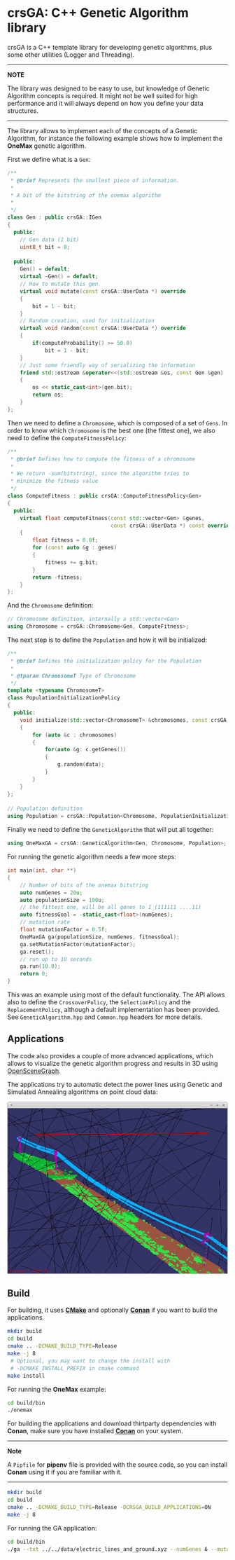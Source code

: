 # crsGA: C++ Genetic Algorithm library

crsGA is a C++ template library for developing genetic algorithms, plus some other utilities (Logger and Threading).

---

**NOTE**

The library was designed to be easy to use, but knowledge of Genetic Algorithm concepts is required. It might not be well suited for high performance and it will always depend on how you define your data structures.

---

The library allows to implement each of the concepts of a Genetic Algorithm, for instance the following example shows how to implement the **OneMax** genetic algorithm.

First we define what is a `Gen`:

```cpp
/**
 * @brief Represents the smallest piece of information.
 * 
 * A bit of the bitstring of the onemax algorithm
 * 
 */
class Gen : public crsGA::IGen
{
  public:
    // Gen data (1 bit)
    uint8_t bit = 0;

  public:
    Gen() = default;
    virtual ~Gen() = default;
    // How to mutate this gen 
    virtual void mutate(const crsGA::UserData *) override
    {
        bit = 1 - bit;
    }
    // Random creation, used for initialization
    virtual void random(const crsGA::UserData *) override
    {
        if(computeProbability() >= 50.0)
            bit = 1 - bit;
    }
    // Just some friendly way of serializing the information
    friend std::ostream &operator<<(std::ostream &os, const Gen &gen)
    {
        os << static_cast<int>(gen.bit);
        return os;
    }
};
```

Then we need to define a `Chromosome`, which is composed of a set of `Gens`. In order to know which `Chromosome` is the best one (the fittest one), we also need to define the `ComputeFitnessPolicy`:

```cpp
/**
 * @brief Defines how to compute the fitness of a chromosome
 * 
 * We return -sum(bitstring), since the algorithm tries to 
 * minimize the fitness value
 */
class ComputeFitness : public crsGA::ComputeFitnessPolicy<Gen>
{
  public:
    virtual float computeFitness(const std::vector<Gen> &genes,
                                 const crsGA::UserData *) const override
    {
        float fitness = 0.0f;
        for (const auto &g : genes)
        {
            fitness += g.bit;
        }
        return -fitness;
    }
};
```

And the `Chromosome` definition:

```cpp
// Chromosome definition, internally a std::vector<Gen>
using Chromosome = crsGA::Chromosome<Gen, ComputeFitness>;
```

The next step is to define the `Population` and how it will be initialized:

```cpp
/**
 * @brief Defines the initialization policy for the Population
 * 
 * @tparam ChromosomeT Type of Chromosome
 */
template <typename ChromosomeT>
class PopulationInitializationPolicy
{
  public:
    void initialize(std::vector<ChromosomeT> &chromosomes, const crsGA::UserData *data) const
    {
        for (auto &c : chromosomes)
        {
            for(auto &g: c.getGenes())
            {
                g.random(data);
            }
        }
    }
};

// Population definition
using Population = crsGA::Population<Chromosome, PopulationInitializationPolicy<Chromosome>>;
```

Finally we need to define the `GeneticAlgorithm` that will put all together:

```cpp
using OneMaxGA = crsGA::GeneticAlgorithm<Gen, Chromosome, Population>;
```

For running the genetic algorithm needs a few more steps:

```cpp
int main(int, char **)
{
    // Number of bits of the onemax bitstring
    auto numGenes = 20u;
    auto populationSize = 100u;
    // the fittest one, will be all genes to 1 (111111 ....11)
    auto fitnessGoal = -static_cast<float>(numGenes);
    // mutation rate
    float mutationFactor = 0.5f;
    OneMaxGA ga(populationSize, numGenes, fitnessGoal);
    ga.setMutationFactor(mutationFactor);
    ga.reset();
    // run up to 10 seconds
    ga.run(10.0);
    return 0;
}
```

This was an example using most of the default functionality. The API allows also to define the `CrossoverPolicy`, the `SelectionPolicy` and the `ReplacementPolicy`, although a default implementation has been provided. See `GeneticAlgorithm.hpp` and `Common.hpp` headers for more details.

## Applications

The code also provides a couple of more advanced applications, which allows to visualize the genetic algorithm progress and results in 3D using [OpenSceneGraph](https://github.com/openscenegraph/OpenSceneGraph).

The applications try to automatic detect the power lines using Genetic and Simulated Annealing algorithms on point cloud data:

![Power lines with ground](images/power_lines_and_ground.png)

## Build

For building, it uses [**CMake**](https://cmake.org/) and optionally [**Conan**](https://conan.io/) if you want to build the applications.

```bash
mkdir build
cd build
cmake .. -DCMAKE_BUILD_TYPE=Release
make -j 8
 # Optional, you may want to change the install with
 # -DCMAKE_INSTALL_PREFIX in cmake command
make install
```

For running the **OneMax** example:

```bash
cd build/bin
./onemax
```

For building the applications and download thirtparty dependencies with **Conan**, make sure you have installed [**Conan**](https://conan.io/) on your system.

---
**Note**

A `Pipfile` for **pipenv** file is provided with the source code, so you can install **Conan** using it if you are familiar with it.

---

```bash
mkdir build
cd build
cmake .. -DCMAKE_BUILD_TYPE=Release -DCRSGA_BUILD_APPLICATIONS=ON
make -j 8
```

For running the GA application:

```bash
cd build/bin
./ga --txt ../../data/electric_lines_and_ground.xyz --numGenes 6 --mutationFactor 20 --show
```
